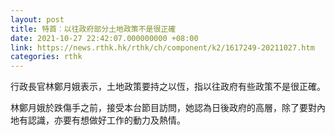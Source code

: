 ```yaml
---
layout: post
title: 特首︰以往政府部分土地政策不是很正確
date: 2021-10-27 22:42:07.000000000 +08:00
link: https://news.rthk.hk/rthk/ch/component/k2/1617249-20211027.htm
categories: rthk
---
```


行政長官林鄭月娥表示，土地政策要持之以恆，指以往政府有些政策不是很正確。

林鄭月娥於跌傷手之前，接受本台節目訪問，她認為日後政府的高層，除了要對內地有認識，亦要有想做好工作的動力及熱情。
